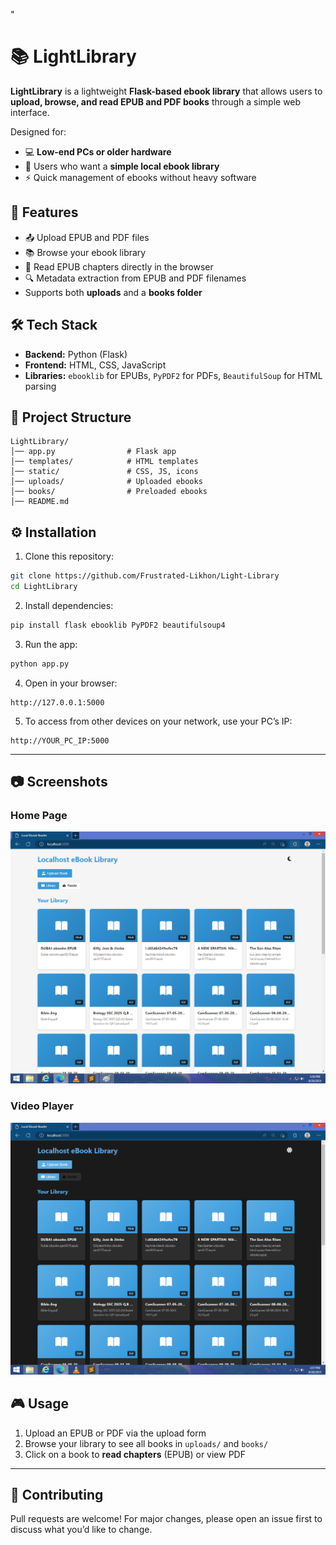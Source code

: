"
# 📚 LightLibrary  

**LightLibrary** is a lightweight **Flask-based ebook library** that allows users to **upload, browse, and read EPUB and PDF books** through a simple web interface.  

Designed for:  
- 💻 **Low-end PCs or older hardware**  
- 📖 Users who want a **simple local ebook library**  
- ⚡ Quick management of ebooks without heavy software  

## 🚀 Features  
- 📤 Upload EPUB and PDF files  
- 📚 Browse your ebook library  
- 📖 Read EPUB chapters directly in the browser  
- 🔍 Metadata extraction from EPUB and PDF filenames  
- Supports both **uploads** and a **books folder**  

## 🛠️ Tech Stack  
- **Backend:** Python (Flask)  
- **Frontend:** HTML, CSS, JavaScript  
- **Libraries:** `ebooklib` for EPUBs, `PyPDF2` for PDFs, `BeautifulSoup` for HTML parsing  

## 📂 Project Structure  
```
LightLibrary/
│── app.py                # Flask app
│── templates/            # HTML templates
│── static/               # CSS, JS, icons
│── uploads/              # Uploaded ebooks
│── books/                # Preloaded ebooks
│── README.md
```

## ⚙️ Installation  

1. Clone this repository:  
```bash
git clone https://github.com/Frustrated-Likhon/Light-Library
cd LightLibrary
```

2. Install dependencies:  
```bash
pip install flask ebooklib PyPDF2 beautifulsoup4
```

3. Run the app:  
```bash
python app.py
```

4. Open in your browser:  
```
http://127.0.0.1:5000
```

5. To access from other devices on your network, use your PC’s IP:  
```
http://YOUR_PC_IP:5000
```

---

## 📷 Screenshots 

### Home Page
![Light Mode](screenshots/LightMode.png)

### Video Player
![Dark Mode](screenshots/DarkMode.png)


## 🎮 Usage  

1. Upload an EPUB or PDF via the upload form  
2. Browse your library to see all books in `uploads/` and `books/`  
3. Click on a book to **read chapters** (EPUB) or view PDF  

---

## 🤝 Contributing  
Pull requests are welcome! For major changes, please open an issue first to discuss what you’d like to change.  


